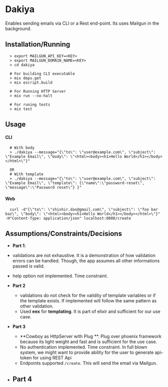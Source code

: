 # Dakiya

  Enables sending emails via CLI or a Rest end-point. Its uses Mailgun in the background.

## Installation/Running
```
  > export MAILGUN_API_KEY=<KEY>
  > export MAILGUN_DOMAIN_NAME=<KEY>
  > cd dakiya

  # For building CLI executable
  > mix deps.get
  > mix escript.build

  # For Running HTTP Server
  > mix run --no-halt

  # For runing tests
  > mix test
```

## Usage


#### CLI
```
  # With body
  > ./dakiya --message="{\"to\": \"user@example.com\", \"subject\": \"Example Email\", \"body\": \"<html><body><h1>Hello World</h1></body></html>\"}"

  OR
  # With template
  > ./dakiya --message="{\"to\": \"user@example.com\", \"subject\": \"Example Email\", \"template\": {\"name\":\"password-reset\", \"message\":\"Password reset\"} }"
```


#### Web
```
  curl -d"{\"to\": \"shishir.das@gmail.com\", \"subject\": \"foo bar baz\", \"body\": \"<html><body><h1>Hello World</h1></body></html>\"}" -H"Content-Type: application/json" localhost:8080/create
```

## Assumptions/Constraints/Decisions

- **Part 1**:
 - validations are not exhaustive. It is a demonstration of how validation errors can be handled. Though, the app assumes all other informations passed is valid.
 - help option not implemented. Time constraint.

- **Part 2**
  - validations do not check for the validity of template variables or if the template exists. If implemented
  will follow the same pattern as other validation.
  - Used **eex** for **templating**. It is part of elixir and sufficient for our use case.

- **Part 3**
  - **Cowboy as HttpServer with Plug **. Plug over phoenix framework because its light weight and fast and is sufficient for the use case.
  - No authentication implemented. Time constraint. In full blown system, we might want to provide ability for the user to generate api-token for using REST Api
  - Endpoints supported ```/create```. This will send the email via Mailgun.

- **Part 4**
  -






